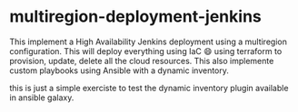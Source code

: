# multiregion-deployment-jenkins

This implement a High Availability Jenkins deployment using a multiregion configuration. This will deploy everything using IaC :smile:
using terraform to provision, update, delete all the cloud resources. This also implemente custom playbooks using Ansible with a 
dynamic inventory. 

this is just a simple exerciste to test the dynamic inventory plugin available in ansible galaxy.
